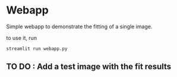 # Webapp

Simple webapp to demonstrate the fitting of a single image.


to use it, run

```
streamlit run webapp.py
```

## TO DO : Add a test image with the fit results 
